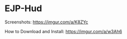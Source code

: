 # EJP-Hud
Screenshots: https://imgur.com/a/K8ZYc

How to Download and Install: https://imgur.com/a/w3Ah6
